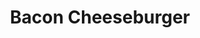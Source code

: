 ---
title: "Bacon Cheeseburger"
description: ""
price_s: "9"
price_l: ""
price_lg: ""
weight: "3"
hidden: true
---